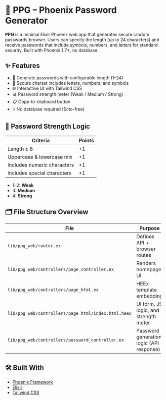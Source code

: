 # 🔐 PPG – Phoenix Password Generator

**PPG** is a minimal Elixir Phoenix web app that generates secure random passwords browser. Users can specify the length (up to 24 characters) and receive passwords that include symbols, numbers, and letters for standard security. Built with Phoenix 1.7+, no database.

## ✨ Features

- 🔢 Generate passwords with configurable length (1–24)
- 🔐 Secure charset includes letters, numbers, and symbols
- 🌐 Interactive UI with Tailwind CSS
- 📊 Password strength meter (Weak / Medium / Strong)
- 📋 Copy-to-clipboard button
- ⚡ No database required (Ecto-free)

## 🧠 Password Strength Logic

| Criteria                    | Points |
| --------------------------- | ------ |
| Length ≥ 8                  | +1     |
| Uppercase & lowercase mix   | +1     |
| Includes numeric characters | +1     |
| Includes special characters | +1     |

* 1–2: **Weak**
* 3: **Medium**
* 4: **Strong**

## 🗂️ File Structure Overview

| File                                                | Purpose                                  |
| --------------------------------------------------- | ---------------------------------------- |
| `lib/ppg_web/router.ex`                             | Defines API + browser routes             |
| `lib/ppg_web/controllers/page_controller.ex`        | Renders homepage UI                      |
| `lib/ppg_web/controllers/page_html.ex`              | HEEx template embedding                  |
| `lib/ppg_web/controllers/page_html/index.html.heex` | UI form, JS logic, and strength meter    |
| `lib/ppg_web/controllers/password_controller.ex`    | Password generation logic (API response) |


## 🛠️ Built With

* [Phoenix Framework](https://phoenixframework.org/)
* [Elixir](https://elixir-lang.org/)
* [Tailwind CSS](https://tailwindcss.com/)
